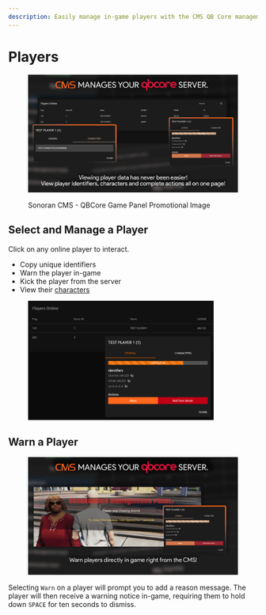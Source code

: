```yaml
---
description: Easily manage in-game players with the CMS QB Core management panel!
---
```


# Players

<figure><img src="../../../.gitbook/assets/players.png" alt="" width="563"><figcaption><p>Sonoran CMS - QBCore Game Panel Promotional Image</p></figcaption></figure>

## Select and Manage a Player

Click on any online player to interact.

* Copy unique identifiers
* Warn the player in-game
* Kick the player from the server
* View their [characters](characters.md)

<figure><img src="../../../.gitbook/assets/image (20).png" alt="" width="375"><figcaption></figcaption></figure>



## Warn a Player

<figure><img src="../../../.gitbook/assets/cms_warn2.png" alt="" width="563"><figcaption></figcaption></figure>

Selecting `Warn` on a player will prompt you to add a reason message. The player will then receive a warning notice in-game, requiring them to hold down `SPACE` for ten seconds to dismiss.
